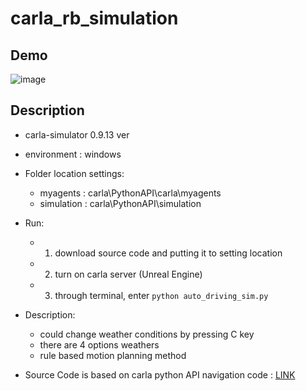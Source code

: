 # carla_rb_simulation

## Demo

![image](https://github.com/user-attachments/assets/780b863b-bf7c-4344-ba22-04e16096dae9)

## Description

* carla-simulator 0.9.13 ver
* environment : windows


* Folder location settings:
  - myagents : carla\PythonAPI\carla\myagents
  - simulation : carla\PythonAPI\simulation
  
* Run:
  - 1. download source code and putting it to setting location
  - 2. turn on carla server (Unreal Engine)
  - 3. through terminal, enter `python auto_driving_sim.py`

* Description:
  - could change weather conditions by pressing C key
  - there are 4 options weathers
  - rule based motion planning method 
  
* Source Code is based on carla python API navigation code : [LINK](https://github.com/carla-simulator/carla/tree/0.9.13/PythonAPI)
